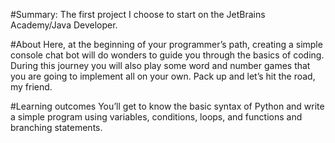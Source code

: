 #Summary:
The first project I choose to start on the JetBrains Academy/Java Developer.

#About
Here, at the beginning of your programmer’s path, creating a simple console chat bot will do wonders to guide you through the basics of coding. During this journey you will also play some word and number games that you are going to implement all on your own. Pack up and let’s hit the road, my friend.

#Learning outcomes
You’ll get to know the basic syntax of Python and write a simple program using variables, conditions, loops, and functions and branching statements.
